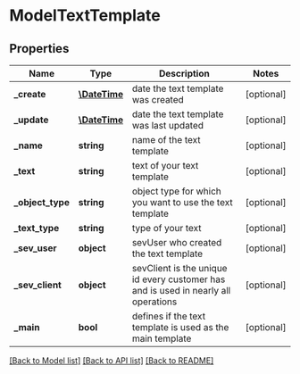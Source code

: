 # ModelTextTemplate

## Properties
Name | Type | Description | Notes
------------ | ------------- | ------------- | -------------
**_create** | [**\DateTime**](\DateTime.md) | date the text template was created | [optional] 
**_update** | [**\DateTime**](\DateTime.md) | date the text template was last updated | [optional] 
**_name** | **string** | name of the text template | [optional] 
**_text** | **string** | text of your text template | [optional] 
**_object_type** | **string** | object type for which you want to use the text template | [optional] 
**_text_type** | **string** | type of your text | [optional] 
**_sev_user** | **object** | sevUser who created the text template | [optional] 
**_sev_client** | **object** | sevClient is the unique id every customer has and is used in nearly all operations | [optional] 
**_main** | **bool** | defines if the text template is used as the main template | [optional] 

[[Back to Model list]](../README.md#documentation-for-models) [[Back to API list]](../README.md#documentation-for-api-endpoints) [[Back to README]](../README.md)


